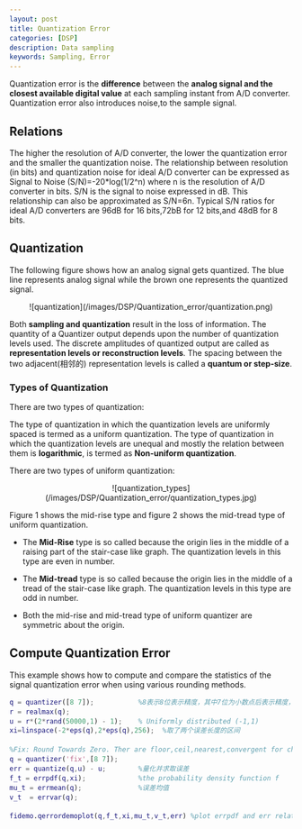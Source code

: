 ```yaml
---
layout: post
title: Quantization Error
categories: [DSP]
description: Data sampling
keywords: Sampling, Error
---
```


Quantization error is the **difference** between the **analog signal and the closest available digital value** at each sampling instant from A/D converter. Quantization error also introduces noise,to the sample signal. 

## Relations

The higher the resolution of A/D converter, the lower the quantization error and the smaller the quantization noise. The relationship between resolution (in bits) and quantization noise for ideal A/D converter can be expressed as Signal to Noise (S/N)=-20*log(1/2^n) where  n is the resolution of A/D converter in bits. S/N is the signal to noise expressed in dB. This relationship can also be approximated as S/N=6n. Typical S/N ratios for ideal A/D converters are 96dB for 16 bits,72bB for 12 bits,and 48dB for 8 bits. 

## Quantization

The following figure shows how an analog signal gets quantized. The blue line represents analog signal while the brown one represents the quantized signal. 

<center>![quantization](/images/DSP/Quantization_error/quantization.png)</center>

Both **sampling and quantization** result in the loss of information. The quantity of a Quantizer output depends upon the number of quantization levels used. The discrete amplitudes of quantized output are called as **representation levels or reconstruction levels**. The spacing between the  two adjacent(相邻的) representation levels is called a **quantum or step-size**.

### Types of Quantization

There are two types of quantization:

The type of quantization in which the quantization levels are uniformly spaced is termed as a uniform quantization. The type of quantization in which the quantization levels are unequal and mostly the relation between them is **logarithmic**, is termed as **Non-uniform quantization**.  

There are two types of uniform quantization:

<center>![quantization_types](/images/DSP/Quantization_error/quantization_types.jpg)</center>

Figure 1 shows the mid-rise type and figure 2 shows the mid-tread type of uniform quantization.

- The **Mid-Rise** type is so called because the origin lies in the middle of a raising part of the stair-case like graph. The quantization levels in this type are even in number.


- The **Mid-tread** type is so called because the origin lies in the middle of a tread of the stair-case like graph. The quantization levels in this type are odd in number.
- Both the mid-rise and mid-tread type of uniform quantizer are symmetric about the origin.

## Compute Quantization Error

This example shows how to compute and compare the statistics of the signal quantization error when using various rounding methods.

```matlab
q = quantizer([8 7]);			%8表示8位表示精度，其中7位为小数点后表示精度，小数精度为1/2^7
r = realmax(q);
u = r*(2*rand(50000,1) - 1);    % Uniformly distributed (-1,1)
xi=linspace(-2*eps(q),2*eps(q),256);  %取了两个误差长度的区间

%Fix: Round Towards Zero. Ther are floor,ceil,nearest,convergent for choise
q = quantizer('fix',[8 7]);
err = quantize(q,u) - u; 		%量化并求取误差
f_t = errpdf(q,xi); 			%the probability density function f
mu_t = errmean(q); 				%误差均值
v_t  = errvar(q);

fidemo.qerrordemoplot(q,f_t,xi,mu_t,v_t,err) %plot errpdf and err relation
```

